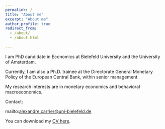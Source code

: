 ```yaml
---
permalink: /
title: "About me"
excerpt: "About me"
author_profile: true
redirect_from: 
  - /about/
  - /about.html
  
---
```


I am PhD candidate in Economics at Bielefeld University and the University of Amsterdam.  

Currently, I am also a Ph.D. trainee at the Directorate General Monetary Policy of the European Central Bank, within senior management.

My research interests are in monetary economics and behavioral macroeconomics.

Contact:

mailto:alexandre.carrier@uni-bielefeld.de


You can download my [CV here](/assets/CV_Alexandre_Carrier_March2023.pdf).
